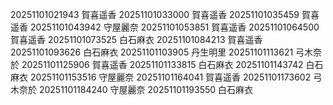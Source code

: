 20251101021943 賀喜遥香
20251101033000 賀喜遥香
20251101035459 賀喜遥香
20251101043942 守屋麗奈
20251101053851 賀喜遥香
20251101064500 賀喜遥香
20251101073525 白石麻衣
20251101084213 賀喜遥香
20251101093626 白石麻衣
20251101103905 丹生明里
20251101113621 弓木奈於
20251101125906 賀喜遥香
20251101133815 白石麻衣
20251101143742 白石麻衣
20251101153516 守屋麗奈
20251101164041 賀喜遥香
20251101173602 弓木奈於
20251101184240 守屋麗奈
20251101193550 白石麻衣
